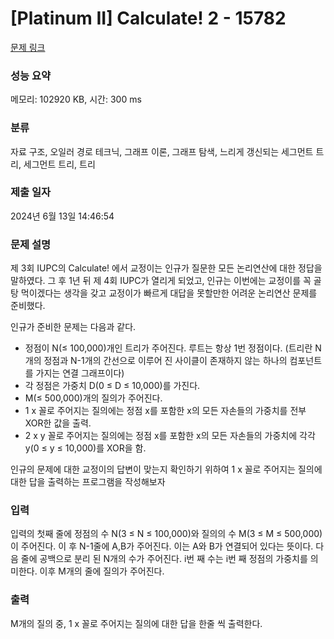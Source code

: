 # [Platinum II] Calculate! 2 - 15782 

[문제 링크](https://www.acmicpc.net/problem/15782) 

### 성능 요약

메모리: 102920 KB, 시간: 300 ms

### 분류

자료 구조, 오일러 경로 테크닉, 그래프 이론, 그래프 탐색, 느리게 갱신되는 세그먼트 트리, 세그먼트 트리, 트리

### 제출 일자

2024년 6월 13일 14:46:54

### 문제 설명

<p>제 3회 IUPC의 Calculate! 에서 교정이는 인규가 질문한 모든 논리연산에 대한 정답을 말하였다. 그 후 1년 뒤 제 4회 IUPC가 열리게 되었고, 인규는 이번에는 교정이를 꼭 골탕 먹이겠다는 생각을 갖고 교정이가 빠르게 대답을 못할만한 어려운 논리연산 문제를 준비했다. </p>

<p>인규가 준비한 문제는 다음과 같다.</p>

<ul>
	<li>정점이 N(≤ 100,000)개인 트리가 주어진다. 루트는 항상 1번 정점이다.  (트리란 N개의 정점과 N-1개의 간선으로 이루어 진 사이클이 존재하지 않는 하나의 컴포넌트를 가지는 연결 그래프이다)</li>
	<li>각 정점은 가중치 D(0 ≤ D ≤ 10,000)를 가진다.</li>
	<li>M(≤ 500,000)개의 질의가 주어진다. </li>
	<li>1 x 꼴로 주어지는 질의에는 정점 x를 포함한 x의 모든 자손들의 가중치를 전부 XOR한 값을 출력.</li>
	<li>2 x y 꼴로 주어지는 질의에는 정점 x를 포함한 x의 모든 자손들의 가중치에 각각 y(0 ≤ y ≤ 10,000)를 XOR을 함.</li>
</ul>

<p>인규의 문제에 대한 교정이의 답변이 맞는지 확인하기 위하여 1 x 꼴로 주어지는 질의에 대한 답을 출력하는 프로그램을 작성해보자</p>

### 입력 

 <p>입력의 첫째 줄에 정점의 수 N(3 ≤ N ≤ 100,000)와 질의의 수 M(3 ≤ M ≤ 500,000)이 주어진다. 이 후 N-1줄에 A,B가 주어진다. 이는 A와 B가 연결되어 있다는 뜻이다. 다음 줄에 공백으로 분리 된 N개의 수가 주어진다. i번 째 수는 i번 째 정점의 가중치를 의미한다. 이후 M개의 줄에 질의가 주어진다.</p>

### 출력 

 <p>M개의 질의 중, 1 x 꼴로 주어지는 질의에 대한 답을 한줄 씩 출력한다.</p>

